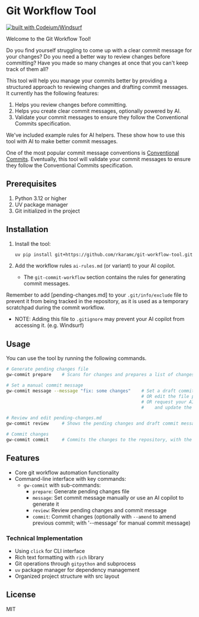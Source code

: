 # Git Workflow Tool

[![built with Codeium/Windsurf](https://codeium.com/badges/main)](https://codeium.com/windsurf)

Welcome to the Git Workflow Tool!

Do you find yourself struggling to come up with a clear commit message for your changes? Do you need a better way to review changes before committing? Have you made so many changes at once that you can't keep track of them all?

This tool will help you manage your commits better by providing a structured approach to reviewing changes and drafting commit messages. It currently has the following features: 
1. Helps you review changes before committing.
2. Helps you create clear commit messages, optionally powered by AI.
3. Validate your commit messages to ensure they follow the Conventional Commits specification.

We've included example rules for AI helpers. These show how to use this tool with AI to make better commit messages.

One of the most popular commit message conventions is [Conventional Commits](https://www.conventionalcommits.org/en/v1.0.0-beta.2/). Eventually, this tool will validate your commit messages to ensure they follow the Conventional Commits specification.

## Prerequisites

1. Python 3.12 or higher
2. UV package manager
3. Git initialized in the project

## Installation

1. Install the tool:
   ```bash
   uv pip install git+https://github.com/rkaramc/git-workflow-tool.git
   ```

2. Add the workflow rules `ai-rules.md` (or variant) to your AI copilot. 
   - The `git-commit-workflow` section contains the rules for generating commit messages.

Remember to add [pending-changes.md] to your `.git/info/exclude` file to prevent it from being tracked in the repository, as it is used as a temporary scratchpad during the commit workflow.
   - NOTE: Adding this file to `.gitignore` may prevent your AI copilot from accessing it. (e.g. Windsurf)

## Usage

You can use the tool by running the following commands.

```bash
# Generate pending changes file
gw-commit prepare    # Scans for changes and prepares a list of changes for review

# Set a manual commit message
gw-commit message --message "fix: some changes"    # Set a draft commit message provided by the user
                                                   # OR edit the file pending-changes.md in an editor
                                                   # OR request your AI copilot to generate a draft commit message 
                                                   #    and update the file pending-changes.md directly

# Review and edit pending-changes.md
gw-commit review     # Shows the pending changes and draft commit message for review

# Commit changes
gw-commit commit     # Commits the changes to the repository, with the commit message provided by the user
```

## Features
- Core git workflow automation functionality
- Command-line interface with key commands:
  - `gw-commit` with sub-commands:
    - `prepare`: Generate pending changes file
    - `message`: Set commit message manually or use an AI copilot to generate it
    - `review`: Review pending changes and commit message
    - `commit`: Commit changes (optionally with `--amend` to amend previous commit; with '--message' for manual commit message)


### Technical Implementation
- Using `click` for CLI interface
- Rich text formatting with `rich` library
- Git operations through `gitpython` and subprocess
- `uv` package manager for dependency management
- Organized project structure with src layout

## License

MIT
